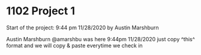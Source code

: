# 1102 Project 1
Start of the project: 9:44 pm 11/28/2020 by Austin Marshburn

Austin Marshburn @amarshbu was here 9:44pm 11/28/2020
just copy ^this^ format and we will copy & paste everytime we check in
